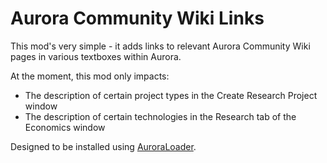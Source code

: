 # Aurora Community Wiki Links

This mod's very simple - it adds links to relevant Aurora Community Wiki pages in various textboxes within Aurora.

At the moment, this mod only impacts:

* The description of certain project types in the Create Research Project window
* The description of certain technologies in the Research tab of the Economics window

Designed to be installed using [AuroraLoader](https://github.com/Aurora-Modders/AuroraLoader/releases).
